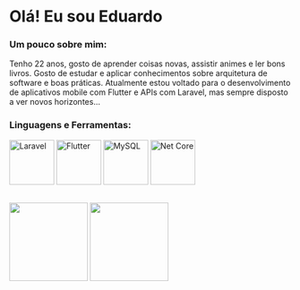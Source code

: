<h1 align="left">Olá! Eu sou Eduardo </h1>

<h3 align="left"> Um pouco sobre mim: </h3>
Tenho 22 anos, gosto de aprender coisas novas, assistir animes e ler bons livros.
Gosto de estudar e aplicar conhecimentos sobre arquitetura de software e boas práticas. 
Atualmente estou voltado para o desenvolvimento de aplicativos mobile com Flutter e APIs com Laravel, mas sempre disposto a ver novos horizontes...

<h3 align="left">Linguagens e Ferramentas:</h3>
<p align="left"> 
  <img src="https://logospng.org/download/laravel/logo-laravel-1024.png" alt="Laravel" width="80" height="80"/>
  <img src="https://th.bing.com/th/id/OIP.3C5M-mqWlwWKlpl6MuQAPgHaFZ?rs=1&pid=ImgDetMain" alt="Flutter" width="80" height="80"/>
  <img src="https://th.bing.com/th/id/OIP.JVt34lGxmm0GAGNNL_mwBgHaHa?rs=1&pid=ImgDetMain" alt="MySQL" width="80" height="80"/>
  <img src="https://th.bing.com/th/id/OIP.i8m_OsrOH2KKwZj1SQGteAHaEH?rs=1&pid=ImgDetMain" alt="Net Core" width="80" height="80"/>
  
 
</p>
  

##
<div>
  <img height="140cm" align="center" src="https://github-readme-stats.vercel.app/api?username=EduardoGomesSa&show_icons=true&hide=contribs,prs&cache_seconds=86400&theme=dark"/>
  <img height="140cm" align="center" src="https://github-readme-stats.vercel.app/api/top-langs/?username=EduardoGomesSa&layout=compact&theme=dark"/>
</div>

##


